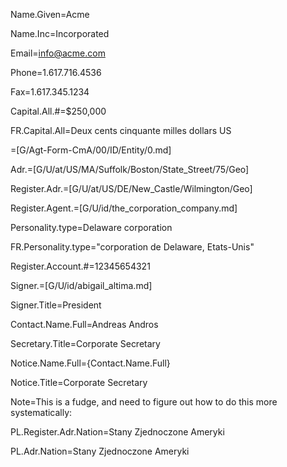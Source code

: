 Name.Given=Acme

Name.Inc=Incorporated

Email=info@acme.com

Phone=1.617.716.4536

Fax=1.617.345.1234

Capital.All.#=$250,000

FR.Capital.All=Deux cents cinquante milles dollars US

=[G/Agt-Form-CmA/00/ID/Entity/0.md]

Adr.=[G/U/at/US/MA/Suffolk/Boston/State_Street/75/Geo]

Register.Adr.=[G/U/at/US/DE/New_Castle/Wilmington/Geo]

Register.Agent.=[G/U/id/the_corporation_company.md]

Personality.type=Delaware corporation

FR.Personality.type="corporation de Delaware, Etats-Unis"

Register.Account.#=12345654321

Signer.=[G/U/id/abigail_altima.md]

Signer.Title=President

Contact.Name.Full=Andreas Andros

Secretary.Title=Corporate Secretary

Notice.Name.Full={Contact.Name.Full}

Notice.Title=Corporate Secretary

Note=This is a fudge, and need to figure out how to do this more systematically:

PL.Register.Adr.Nation=Stany Zjednoczone Ameryki

PL.Adr.Nation=Stany Zjednoczone Ameryki
